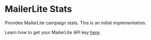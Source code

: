 # MailerLite Stats

Provides MailerLite campaign stats. This is an initial implementation.

Learn how to get your MailerLite API key [here](https://developers.mailerlite.com/docs/#authentication).
